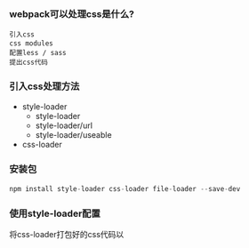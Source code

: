 ### webpack可以处理css是什么?

```
引入css
css modules
配置less / sass
提出css代码
```

### 引入css处理方法

- style-loader
    - style-loader
    - style-loader/url
    - style-loader/useable
- css-loader

### 安装包

```js
npm install style-loader css-loader file-loader --save-dev
```

### 使用style-loader配置

将css-loader打包好的css代码以<style>标签的形式插入到html文件中。


```
module: {
    rules: [
        {
            test: /\.css$/,
            use: [
                {
                    loader: "style-loader"
                }, {
                    loader: 'css-loader'
                }
            ],
            exclude: /node_modules/,
        }
    ]
}
```


![css-loader](./css-loader.png)

### 使用style-loader/url配置

将css-loader打包好的css代码以<link>文件的形式插入到html文件中。

```js
module: {
    rules: [
        {
            test: /\.css$/,
            use: [
                {
                    loader: "style-loader/url"
                }, {
                    loader: 'file-loader'
                }
            ],
            exclude: /node_modules/,
        }
    ]
}
```


![css-loader-url](./css-loader-url.png)

### 使用style-loader/useable配置
将css-loader打包好的css代码以<link>文件的形式插入到html文件中。
可以使用use或unuse使用css代码

例如：

```js
module: {
    rules: [
        {
            test: /\.css$/,
            use: [
                {
                    loader: "style-loader/useable"
                }, {
                    loader: 'css-loader'
                }
            ],
            exclude: /node_modules/,
        }
    ]
}
```

### 在app.js写入代码测试：

```
import base from './css/base.css'
import common from './css/common.css'

// 使用base样式
base.use();

// 不使用common样式
common.unuse();
```

### Style-Loader options配置

options
- insertAt(插入位置)
- insertInto(插入到dom)
- singleton(是否只使用一个style标签)
- transform(转化，浏览器环境下，插入到页面前)

```
module: {
    rules: [
        {
            test: /\.css$/,
            use: [
                {
                    loader: "style-loader",
                    options: {
                        insertInto: '#app',
                        singleton: true,
                        transform: './css.transform.js'
                    }
                }, {
                    loader: 'css-loader'
                }
            ],
            exclude: /node_modules/,
        }
    ]
}
```

### insertInto需要使用一个id为app的div即可生效

```html
<div id="app"></div>
```

### singleton: true

```
只使用一个style标签
```

### transform需要新建一个文件来进行处理：

```js
//  ./css.transform.js，
module.exports = function (css) {
    console.log(css);

    // return css;

    if (window.innerWidth >= 768) {
        return css.replace('#f00', 'blue')
    } else {

        return css.replace('#f00', '#fc1')
    }
}
```

![css-loader-options](./css-loader-option.png)